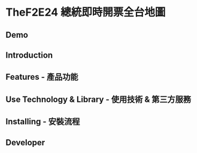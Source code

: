 # TheF2E24 總統即時開票全台地圖

## Demo

## Introduction

## Features - 產品功能

## Use Technology & Library - 使用技術 & 第三方服務

## Installing - 安裝流程

## Developer